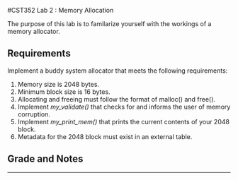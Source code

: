 #CST352 Lab 2 : Memory Allocation

The purpose of this lab is to familarize yourself with the workings of a memory allocator.

## Requirements

Implement a buddy system allocator that meets the following requirements:

1. Memory size is 2048 bytes.
2. Minimum block size is 16 bytes.
3. Allocating and freeing must follow the format of malloc() and free().
4. Implement *my_validate()* that checks for and informs the user of memory corruption.
5. Implement *my_print_mem()* that prints the current contents of your 2048 block.
6. Metadata for the 2048 block must exist in an external table.

## Grade and Notes

-------
